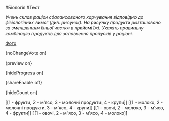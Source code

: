#Біологія #Тест

*Учень склав раціон сбалансованого харчування відповідно до фізіологічних вимог (див. рисунок). На рисунку продукти розташовано за зменшенням їхньої частки в прийомі їжі. Укажіть правильну комбінацію продуктів для заповнення пропусків у раціоні.*

[Фото](https://zno.osvita.ua//doc/images/znotest/67/6791/2342222222.jpg)

{noChangeVote on}

{preview on}

{hideProgress on}

{shareEnable off}

{hideCount on}

[[1 - фрукти, 2 - м'ясо, 3 - молочні продукти, 4 - крупи]]
[[1 - молоко, 2 - молочні продукти, 3 - м'ясо, 4 - крупи]]
[[1 - овочі, 2 - молоко, 3 - м'ясо, 4 - фрукти]]
[[1 - овочі, 2 - м'ясо, 3 - м'ясо, 4 - молоко]]
